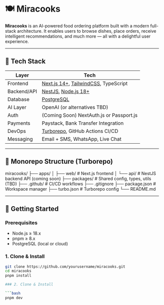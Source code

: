 # 🍽️ Miracooks

**Miracooks** is an AI-powered food ordering platform built with a modern full-stack architecture. It enables users to browse dishes, place orders, receive intelligent recommendations, and much more — all with a delightful user experience.

---

## 🧱 Tech Stack

| Layer        | Tech                               |
| ------------ | ---------------------------------- |
| Frontend     | [Next.js 14+](https://nextjs.org), [TailwindCSS](https://tailwindcss.com), TypeScript |
| Backend/API  | [NestJS](https://nestjs.com), [Node.js 18+](https://nodejs.org) |
| Database     | [PostgreSQL](https://www.postgresql.org) |
| AI Layer     | OpenAI (or alternatives TBD)       |
| Auth         | (Coming Soon) NextAuth.js or Passport.js |
| Payments     | Paystack, Bank Transfer Integration |
| DevOps       | [Turborepo](https://turbo.build), GitHub Actions CI/CD |
| Messaging    | Email + SMS, WhatsApp, Live Chat   |

---

## 📁 Monorepo Structure (Turborepo)

miracooks/
├── apps/
│ ├── web/ # Next.js frontend
│ └── api/ # NestJS backend API (coming soon)
├── packages/ # Shared config, types, utils (TBD)
├── .github/ # CI/CD workflows
├── .gitignore
├── package.json # Workspace manager
├── turbo.json # Turborepo config
└── README.md


---

## 🚀 Getting Started

### Prerequisites

- Node.js ≥ 18.x
- pnpm ≥ 8.x
- PostgreSQL (local or cloud)

### 1. Clone & Install

```bash
git clone https://github.com/yourusername/miracooks.git
cd miracooks
pnpm install

### 2. Clone & Install

```bash
pnpm dev